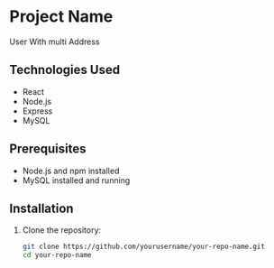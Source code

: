 # Project Name

User With multi Address


## Technologies Used

- React
- Node.js
- Express
- MySQL

## Prerequisites

- Node.js and npm installed
- MySQL installed and running

## Installation

1. Clone the repository:
   ```sh
   git clone https://github.com/yourusername/your-repo-name.git
   cd your-repo-name
